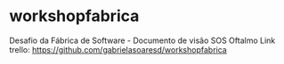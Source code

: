 # workshopfabrica
Desafio da Fábrica de Software - Documento de visão SOS Oftalmo
Link trello: https://github.com/gabrielasoaresd/workshopfabrica
